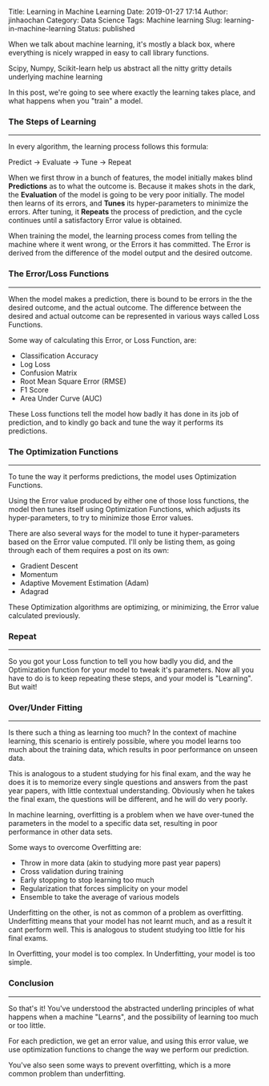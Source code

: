 Title: Learning in Machine Learning
Date: 2019-01-27 17:14
Author: jinhaochan
Category: Data Science
Tags: Machine learning
Slug: learning-in-machine-learning
Status: published

<!-- wp:paragraph -->

When we talk about machine learning, it's mostly a black box, where everything is nicely wrapped in easy to call library functions.

<!-- /wp:paragraph -->

<!-- wp:paragraph -->

Scipy, Numpy, Scikit-learn help us abstract all the nitty gritty details underlying machine learning

<!-- /wp:paragraph -->

<!-- wp:paragraph -->

In this post, we're going to see where exactly the learning takes place, and what happens when you "train" a model.  

<!-- /wp:paragraph -->

<!-- wp:heading {"level":3} -->

### The Steps of Learning  

<!-- /wp:heading -->

<!-- wp:separator -->

------------------------------------------------------------------------

<!-- /wp:separator -->

</p>
<!-- wp:paragraph -->

In every algorithm, the learning process follows this formula:

<!-- /wp:paragraph -->

<!-- wp:paragraph -->

Predict -&gt; Evaluate -&gt; Tune -&gt; Repeat

<!-- /wp:paragraph -->

<!-- wp:paragraph -->

When we first throw in a bunch of features, the model initially makes blind **Predictions** as to what the outcome is. Because it makes shots in the dark, the **Evaluation** of the model is going to be very poor initially. The model then learns of its errors, and **Tunes** its hyper-parameters to minimize the errors. After tuning, it **Repeats** the process of prediction, and the cycle continues until a satisfactory Error value is obtained.  

<!-- /wp:paragraph -->

<!-- wp:paragraph -->

When training the model, the learning process comes from telling the machine where it went wrong, or the Errors it has committed. The Error is derived from the difference of the model output and the desired outcome.

<!-- /wp:paragraph -->

<!-- wp:heading {"level":3} -->

### The Error/Loss Functions  

<!-- /wp:heading -->

<!-- wp:separator -->

------------------------------------------------------------------------

<!-- /wp:separator -->

</p>
<!-- wp:paragraph -->

When the model makes a prediction, there is bound to be errors in the the desired outcome, and the actual outcome. The difference between the desired and actual outcome can be represented in various ways called Loss Functions.  

<!-- /wp:paragraph -->

<!-- wp:paragraph -->

Some way of calculating this Error, or Loss Function, are:

<!-- /wp:paragraph -->

<!-- wp:list -->

-   Classification Accuracy
-   Log Loss
-   Confusion Matrix  
-   Root Mean Square Error (RMSE)
-   F1 Score
-   Area Under Curve (AUC)

<!-- /wp:list -->

<!-- wp:paragraph -->

These Loss functions tell the model how badly it has done in its job of prediction, and to kindly go back and tune the way it performs its predictions.  

<!-- /wp:paragraph -->

<!-- wp:paragraph -->

<!-- /wp:paragraph -->

<!-- wp:heading {"level":3} -->

### The Optimization Functions  

<!-- /wp:heading -->

<!-- wp:separator -->

------------------------------------------------------------------------

<!-- /wp:separator -->

</p>
<!-- wp:paragraph -->

To tune the way it performs predictions, the model uses Optimization Functions.  

<!-- /wp:paragraph -->

<!-- wp:paragraph -->

Using the Error value produced by either one of those loss functions, the model then tunes itself using Optimization Functions, which adjusts its hyper-parameters, to try to minimize those Error values.

<!-- /wp:paragraph -->

<!-- wp:paragraph -->

There are also several ways for the model to tune it hyper-parameters based on the Error value computed. I'll only be listing them, as going through each of them requires a post on its own:

<!-- /wp:paragraph -->

<!-- wp:list -->

-   Gradient Descent
-   Momentum
-   Adaptive Movement Estimation (Adam)
-   Adagrad

<!-- /wp:list -->

<!-- wp:paragraph -->

These Optimization algorithms are optimizing, or minimizing, the Error value calculated previously.

<!-- /wp:paragraph -->

<!-- wp:heading {"level":3} -->

### Repeat

<!-- /wp:heading -->

<!-- wp:separator -->

------------------------------------------------------------------------

<!-- /wp:separator -->

</p>
<!-- wp:paragraph -->

So you got your Loss function to tell you how badly you did, and the Optimization function for your model to tweak it's parameters. Now all you have to do is to keep repeating these steps, and your model is "Learning". But wait!  

<!-- /wp:paragraph -->

<!-- wp:heading {"level":3} -->

### Over/Under Fitting

<!-- /wp:heading -->

<!-- wp:separator -->

------------------------------------------------------------------------

<!-- /wp:separator -->

</p>
<!-- wp:paragraph -->

Is there such a thing as learning too much? In the context of machine learning, this scenario is entirely possible, where you model learns too much about the training data, which results in poor performance on unseen data.

<!-- /wp:paragraph -->

<!-- wp:paragraph -->

This is analogous to a student studying for his final exam, and the way he does it is to memorize every single questions and answers from the past year papers, with little contextual understanding. Obviously when he takes the final exam, the questions will be different, and he will do very poorly.  

<!-- /wp:paragraph -->

<!-- wp:paragraph -->

In machine learning, overfitting is a problem when we have over-tuned the parameters in the model to a specific data set, resulting in poor performance in other data sets.

<!-- /wp:paragraph -->

<!-- wp:paragraph -->

Some ways to overcome Overfitting are:

<!-- /wp:paragraph -->

<!-- wp:list -->

-   Throw in more data (akin to studying more past year papers)  
-   Cross validation during training
-   Early stopping to stop learning too much
-   Regularization that forces simplicity on your model  
-   Ensemble to take the average of various models  

<!-- /wp:list -->

<!-- wp:paragraph -->

Underfitting on the other, is not as common of a problem as overfitting. Underfitting means that your model has not learnt much, and as a result it cant perform well. This is analogous to student studying too little for his final exams.

<!-- /wp:paragraph -->

<!-- wp:paragraph -->

In Overfitting, your model is too complex. In Underfitting, your model is too simple.

<!-- /wp:paragraph -->

<!-- wp:heading {"level":3} -->

### Conclusion  

<!-- /wp:heading -->

<!-- wp:separator -->

------------------------------------------------------------------------

<!-- /wp:separator -->

</p>
<!-- wp:paragraph -->

So that's it! You've understood the abstracted underling principles of what happens when a machine "Learns", and the possibility of learning too much or too little.

<!-- /wp:paragraph -->

<!-- wp:paragraph -->

For each prediction, we get an error value, and using this error value, we use optimization functions to change the way we perform our prediction.  

<!-- /wp:paragraph -->

<!-- wp:paragraph -->

You've also seen some ways to prevent overfitting, which is a more common problem than underfitting.  

<!-- /wp:paragraph -->
